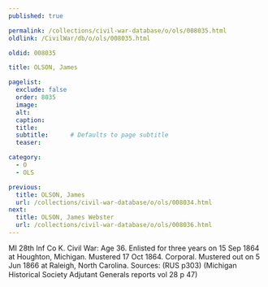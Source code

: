 ```yaml
---
published: true

permalink: /collections/civil-war-database/o/ols/008035.html
oldlink: /CivilWar/db/o/ols/008035.html

oldid: 008035

title: OLSON, James

pagelist:
  exclude: false
  order: 8035
  image: 
  alt:
  caption:
  title:
  subtitle:      # Defaults to page subtitle
  teaser:

category: 
  - O 
  - OLS

previous:
  title: OLSON, James
  url: /collections/civil-war-database/o/ols/008034.html  
next:
  title: OLSON, James Webster
  url: /collections/civil-war-database/o/ols/008036.html   
---
```

MI 28th Inf Co K. Civil War: Age 36. Enlisted for three years on 15 Sep 1864 at Houghton, Michigan. Mustered 17 Oct 1864. Corporal. Mustered out on 5 Jun 1866 at Raleigh, North Carolina. Sources: (RUS p303) (Michigan Historical Society Adjutant General&#146;s reports vol 28 p 47)